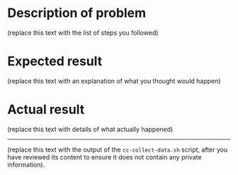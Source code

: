 # Description of problem

(replace this text with the list of steps you followed)

# Expected result

(replace this text with an explanation of what you thought would happen)

# Actual result

(replace this text with details of what actually happened)

---

(replace this text with the output of the `cc-collect-data.sh` script, after you have
reviewed its content to ensure it does not contain any private information).
